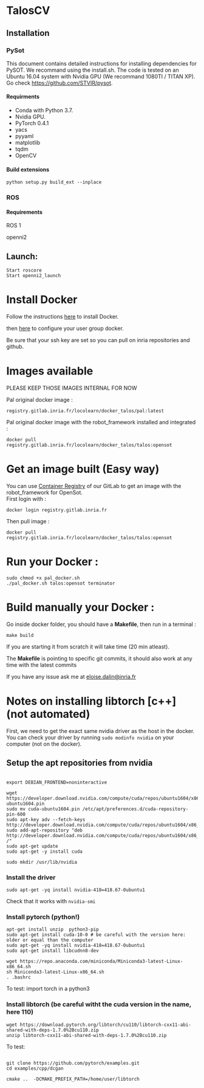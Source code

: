 # TalosCV






## Installation
### PySot


This document contains detailed instructions for installing dependencies for PySOT. We recommand using the install.sh. The code is tested on an Ubuntu 16.04 system with Nvidia GPU (We recommand 1080TI / TITAN XP). Go check https://github.com/STVIR/pysot.

#### Requirments
* Conda with Python 3.7.
* Nvidia GPU.
* PyTorch 0.4.1
* yacs
* pyyaml
* matplotlib
* tqdm
* OpenCV

#### Build extensions
```
python setup.py build_ext --inplace
```

### ROS

#### Requirements

ROS 1

openni2






## Launch:
```
Start roscore
Start openni2_launch
```



# Install Docker

Follow the instructions [here](https://docs.docker.com/engine/installation/linux/docker-ce/ubuntu/) to install Docker.  

then [here](https://docs.docker.com/engine/installation/linux/linux-postinstall/) to configure your user group docker.  

Be sure that your ssh key are set so you can pull on inria repositories and github.  

# Images available

PLEASE KEEP THOSE IMAGES INTERNAL FOR NOW

Pal original docker image :

```
registry.gitlab.inria.fr/locolearn/docker_talos/pal:latest
```


Pal original docker image with the  robot_framework installed and integrated :
```
docker pull registry.gitlab.inria.fr/locolearn/docker_talos/talos:opensot
```



# Get an image built (Easy way)

You can use [Container Registry](https://gitlab.inria.fr/locolearn/docker_talos/container_registry) of our GitLab to get an image with the robot_framework for OpenSot.  
First login with :

```
docker login registry.gitlab.inria.fr
```

Then pull image :  

```
docker pull registry.gitlab.inria.fr/locolearn/docker_talos/talos:opensot
```

# Run your Docker :  

```
sudo chmod +x pal_docker.sh
./pal_docker.sh talos:opensot terminator
```

# Build manually your Docker :  

Go inside docker folder, you should have a __Makefile__, then run in a terminal :  

```make build```  

If you are starting it from scratch it will take time (20 min atleast).

The  __Makefile__ is pointing to specific git commits, it should also work at any time with the latest commits

If you have any issue ask me at eloise.dalin@inria.fr  


# Notes on installing libtorch [c++] (not automated)
First, we need to get the exact same nvidia driver as the host in the docker. You can check your driver by running `sudo modinfo nvidia` on your computer (not on the docker).

## Setup the apt repositories from nvidia
```

export DEBIAN_FRONTEND=noninteractive

wget https://developer.download.nvidia.com/compute/cuda/repos/ubuntu1604/x86_64/cuda-ubuntu1604.pin
sudo mv cuda-ubuntu1604.pin /etc/apt/preferences.d/cuda-repository-pin-600
sudo apt-key adv --fetch-keys http://developer.download.nvidia.com/compute/cuda/repos/ubuntu1604/x86_64/7fa2af80.pub
sudo add-apt-repository "deb http://developer.download.nvidia.com/compute/cuda/repos/ubuntu1604/x86_64/ /"
sudo apt-get update
sudo apt-get -y install cuda

sudo mkdir /usr/lib/nvidia
```

### Install the driver
```
sudo apt-get -yq install nvidia-418=418.67-0ubuntu1
```

Check that it works with `nvidia-smi`

### Install pytorch (python!)
```
apt-get install unzip  python3-pip        
sudo apt-get install cuda-10-0 # be careful with the version here: older or equal than the computer
sudo apt-get -yq install nvidia-418=418.67-0ubuntu1
sudo apt-get install libcudnn8-dev 

wget https://repo.anaconda.com/miniconda/Miniconda3-latest-Linux-x86_64.sh
sh Miniconda3-latest-Linux-x86_64.sh
. .bashrc
```
To test: import torch in a python3

### Install libtorch (be careful witht the cuda version in the name, here 110)
```
wget https://download.pytorch.org/libtorch/cu110/libtorch-cxx11-abi-shared-with-deps-1.7.0%2Bcu110.zip
unzip libtorch-cxx11-abi-shared-with-deps-1.7.0%2Bcu110.zip
```

To test:
```

git clone https://github.com/pytorch/examples.git
cd examples/cpp/dcgan

cmake ..  -DCMAKE_PREFIX_PATH=/home/user/libtorch
```
